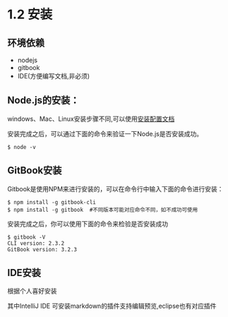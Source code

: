 # 1.2 安装

## 环境依赖

- nodejs
- gitbook
- IDE(方便编写文档,非必须)


## Node.js的安装：
windows、Mac、Linux安装步骤不同,可以使用[安装配置文档](http://www.runoob.com/nodejs/nodejs-install-setup.html)


安装完成之后，可以通过下面的命令来验证一下Node.js是否安装成功。

```shell
$ node -v
```

## GitBook安装

Gitbook是使用NPM来进行安装的，可以在命令行中输入下面的命令进行安装：

```shell
$ npm install -g gitbook-cli 
$ npm install -g gitbook  #不同版本可能对应命令不同，如不成功可使用

```

安装完成之后，你可以使用下面的命令来检验是否安装成功

```aidl
$ gitbook -V
CLI version: 2.3.2
GitBook version: 3.2.3
```

## IDE安装

根据个人喜好安装

其中IntelliJ IDE 可安装markdown的插件支持编辑预览,eclipse也有对应插件


